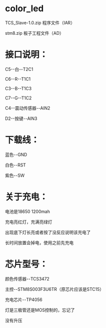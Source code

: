 # color_led

TCS_Slave-1.0.zip 程序文件（IAR）

stm8.zip 板子工程文件（AD）


# 接口说明：

C5--白--T2C1

C6--R--T1C1

C3--B--T1C3

C7--G--T1C2

C4--震动传感器--AIN2

D2--按键--AIN3


# 下载线：

蓝色--GND

白色--RST

紫色--SW


# 关于充电：

电池是18650 1200mah

充电亮红灯，充满亮绿灯

出现底下灯长亮或者按了没反应说明该充电了

长时间放置会掉电，使用之前先充电


# 芯片型号：

颜色传感器--TCS3472

主控--STM8S003F3U6TR（原芯片应该是STC15）

充电芯片--TP4056

灯是三极管还是MOS控制的，忘记了

没有升压
